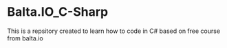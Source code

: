 # Balta.IO_C-Sharp
This is a repsitory created to learn how to code in C# based on free course from balta.io
